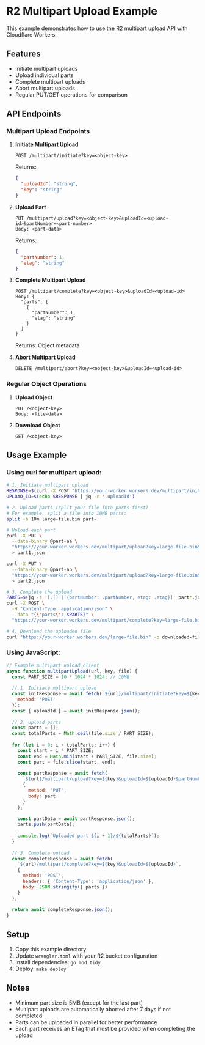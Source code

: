 # R2 Multipart Upload Example

This example demonstrates how to use the R2 multipart upload API with Cloudflare Workers.

## Features

- Initiate multipart uploads
- Upload individual parts
- Complete multipart uploads
- Abort multipart uploads
- Regular PUT/GET operations for comparison

## API Endpoints

### Multipart Upload Endpoints

1. **Initiate Multipart Upload**
   ```
   POST /multipart/initiate?key=<object-key>
   ```
   Returns:
   ```json
   {
     "uploadId": "string",
     "key": "string"
   }
   ```

2. **Upload Part**
   ```
   PUT /multipart/upload?key=<object-key>&uploadId=<upload-id>&partNumber=<part-number>
   Body: <part-data>
   ```
   Returns:
   ```json
   {
     "partNumber": 1,
     "etag": "string"
   }
   ```

3. **Complete Multipart Upload**
   ```
   POST /multipart/complete?key=<object-key>&uploadId=<upload-id>
   Body: {
     "parts": [
       {
         "partNumber": 1,
         "etag": "string"
       }
     ]
   }
   ```
   Returns: Object metadata

4. **Abort Multipart Upload**
   ```
   DELETE /multipart/abort?key=<object-key>&uploadId=<upload-id>
   ```

### Regular Object Operations

1. **Upload Object**
   ```
   PUT /<object-key>
   Body: <file-data>
   ```

2. **Download Object**
   ```
   GET /<object-key>
   ```

## Usage Example

### Using curl for multipart upload:

```bash
# 1. Initiate multipart upload
RESPONSE=$(curl -X POST "https://your-worker.workers.dev/multipart/initiate?key=large-file.bin")
UPLOAD_ID=$(echo $RESPONSE | jq -r '.uploadId')

# 2. Upload parts (split your file into parts first)
# For example, split a file into 10MB parts:
split -b 10m large-file.bin part-

# Upload each part
curl -X PUT \
  --data-binary @part-aa \
  "https://your-worker.workers.dev/multipart/upload?key=large-file.bin&uploadId=$UPLOAD_ID&partNumber=1" \
  > part1.json

curl -X PUT \
  --data-binary @part-ab \
  "https://your-worker.workers.dev/multipart/upload?key=large-file.bin&uploadId=$UPLOAD_ID&partNumber=2" \
  > part2.json

# 3. Complete the upload
PARTS=$(jq -s '[.[] | {partNumber: .partNumber, etag: .etag}]' part*.json)
curl -X POST \
  -H "Content-Type: application/json" \
  --data "{\"parts\": $PARTS}" \
  "https://your-worker.workers.dev/multipart/complete?key=large-file.bin&uploadId=$UPLOAD_ID"

# 4. Download the uploaded file
curl "https://your-worker.workers.dev/large-file.bin" -o downloaded-file.bin
```

### Using JavaScript:

```javascript
// Example multipart upload client
async function multipartUpload(url, key, file) {
  const PART_SIZE = 10 * 1024 * 1024; // 10MB
  
  // 1. Initiate multipart upload
  const initResponse = await fetch(`${url}/multipart/initiate?key=${key}`, {
    method: 'POST'
  });
  const { uploadId } = await initResponse.json();
  
  // 2. Upload parts
  const parts = [];
  const totalParts = Math.ceil(file.size / PART_SIZE);
  
  for (let i = 0; i < totalParts; i++) {
    const start = i * PART_SIZE;
    const end = Math.min(start + PART_SIZE, file.size);
    const part = file.slice(start, end);
    
    const partResponse = await fetch(
      `${url}/multipart/upload?key=${key}&uploadId=${uploadId}&partNumber=${i + 1}`,
      {
        method: 'PUT',
        body: part
      }
    );
    
    const partData = await partResponse.json();
    parts.push(partData);
    
    console.log(`Uploaded part ${i + 1}/${totalParts}`);
  }
  
  // 3. Complete upload
  const completeResponse = await fetch(
    `${url}/multipart/complete?key=${key}&uploadId=${uploadId}`,
    {
      method: 'POST',
      headers: { 'Content-Type': 'application/json' },
      body: JSON.stringify({ parts })
    }
  );
  
  return await completeResponse.json();
}
```

## Setup

1. Copy this example directory
2. Update `wrangler.toml` with your R2 bucket configuration
3. Install dependencies: `go mod tidy`
4. Deploy: `make deploy`

## Notes

- Minimum part size is 5MB (except for the last part)
- Multipart uploads are automatically aborted after 7 days if not completed
- Parts can be uploaded in parallel for better performance
- Each part receives an ETag that must be provided when completing the upload
